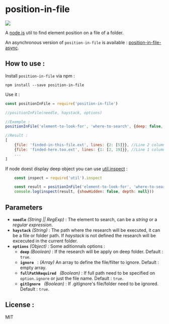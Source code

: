# position-in-file
![](https://travis-ci.org/arncet/position-in-file.svg?branch=master)

A [node.js](https://nodejs.org/en/) util to find element position on a file of a folder.

An asynchronous version of `position-in-file` is available : [position-in-file-async](https://github.com/arncet/position-in-file-async).

## How to use :

Install `position-in-file` via npm :

```
npm install --save position-in-file
```

Use it : 

```javascript
const positionInFile = require('position-in-file')

//positionInFile(needle, haystack, options)

//Exemple :
positionInFile('element-to-look-for', 'where-to-search', {deep: false, ...})

//Result : 
[
	{file: 'finded-in-this-file.ext', lines: {2: [5]}}, //Line 2 column 5
	{file: 'finded-here.too.ext', lines: {1: [2, 19]}}, //Line 1 column 5, line 1 column 19
	...
]
```

If node doest display deep object you can use [util.inspect](https://nodejs.org/api/util.html#util_util_inspect_object_options) : 

```javascript
	const inspect = require('util').inspect

	const result = positionInFile('element-to-look-for', 'where-to-search', {deep: false, ...})
	console.log(inspect(result, {showHidden: false, depth: null}))
```

## Parameters

* **`needle`** *(String || RegExp)* : The element to search, can be a *string* or a *regular expression*.
* **`haystack`** *(String)* : The path where the research will be executed, it can be a file or folder path. If *haystack* is not defined the research will be excecuted in the current folder.
* **`options`** *(Object)* : Some aditionnals options :
	* **`deep`** *(Boolean)* : If the research will be apply on deep folder. Default : ```true```.
	* **`ignore `** : *(Array)* An array to define the file/filter to ignore. Default : empty array.
	* **`fullPathRequired `** *(Boolean)* : If full path need to be specified on ```option.ignore``` or just the file name. Default : ```true```.
	* **`gitIgnore `** *(Boolean)* : If .gitIgnore's file/folder need to be ignored. Default : ```true```.
	
## License :

MIT







